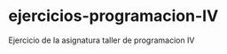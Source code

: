 ejercicios-programacion-IV
==========================

Ejercicio de la asignatura taller de programacion IV
